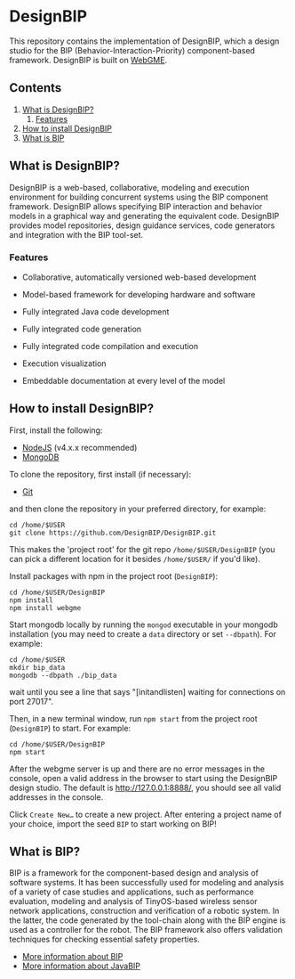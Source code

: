 # DesignBIP 

This repository contains the implementation of DesignBIP, which a design studio for the BIP (Behavior-Interaction-Priority) component-based framework. DesignBIP is built on [WebGME](http://github.com/webgme/webgme). 

## Contents
1. [What is DesignBIP?](#what-is-designbip)
    1. [Features](#features)
2. [How to install DesignBIP](#how-to-install-designbip)
3. [What is BIP](#what-is-bip)

## What is DesignBIP?
DesignBIP is a web-based, collaborative, modeling and execution environment for building concurrent systems using the BIP component framework. DesignBIP allows specifying BIP interaction and behavior models in a graphical way and generating the equivalent code. DesignBIP provides model repositories, design guidance services, code generators and integration with the BIP tool-set.

### Features

* Collaborative, automatically versioned web-based development

* Model-based framework for developing hardware and software

* Fully integrated Java code development

* Fully integrated code generation

* Fully integrated code compilation and execution

* Execution visualization

* Embeddable documentation at every level of the model

## How to install DesignBIP?
First, install the following:
- [NodeJS](https://nodejs.org/en/download/) (v4.x.x recommended)
- [MongoDB](https://www.mongodb.com/download-center#production)

To clone the repository, first install (if necessary):
- [Git](https://git-scm.com/downloads)

and then clone the repository in your preferred directory, for example:
```
cd /home/$USER
git clone https://github.com/DesignBIP/DesignBIP.git
```
This makes the 'project root' for the git repo `/home/$USER/DesignBIP` (you can pick a different location for it besides `/home/$USER/` if you'd like).

Install packages with npm in the project root (`DesignBIP`):
```
cd /home/$USER/DesignBIP
npm install
npm install webgme
```
Start mongodb locally by running the `mongod` executable in your mongodb installation (you may need to create a `data` directory or set `--dbpath`). For example:
```
cd /home/$USER
mkdir bip_data
mongodb --dbpath ./bip_data
```
wait until you see a line that says "[initandlisten] waiting for connections on port 27017".

Then, in a new terminal window, run `npm start` from the project root (`DesignBIP`) to start. For example:
```
cd /home/$USER/DesignBIP
npm start
```
After the webgme server is up and there are no error messages in the console, open a valid address in the browser to start using the DesignBIP design studio. The default is http://127.0.0.1:8888/, you should see all valid addresses in the console.

Click `Create New…` to create a new project.
After entering a project name of your choice, import the seed `BIP` to start working on BIP!

## What is BIP?
BIP is a framework for the component-based design and analysis of software systems. It has been successfully used for modeling and analysis of a variety of case studies and applications, such as performance evaluation, modeling and analysis of TinyOS-based wireless sensor network applications, construction and verification of a robotic system. In the latter, the code generated by the tool-chain along with the BIP engine is used as a controller for the robot. The BIP framework also offers validation techniques for checking essential safety properties.

* [More information about BIP](http://www-verimag.imag.fr/Rigorous-Design-of-Component-Based.html)
* [More information about JavaBIP](http://onlinelibrary.wiley.com/doi/10.1002/spe.2495/abstract)



